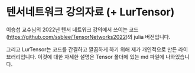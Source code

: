 텐서네트워크 강의자료 (+ LurTensor)
=========

이승섭 교수님의 2022년 텐서 네트워크 강의에서 쓰이는 코드(https://github.com/ssblee/TensorNetworks2022)의 julia 버전입니다.

그리고 LurTensor는 코드를 간결하고 깔끔하게 하기 위해 제가 개인적으로 만든 라이브러리입니다. 이것에 대한 자세한 설명은 Tensor 폴더에 있는 md 파일에 나와있습니다.
